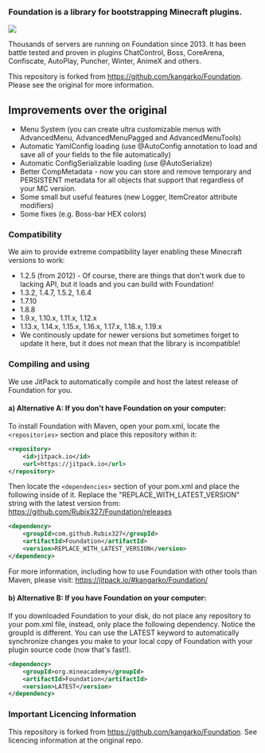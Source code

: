 ### Foundation is a library for bootstrapping Minecraft plugins.
[![](https://jitpack.io/v/Rubix327/Foundation.svg)](https://jitpack.io/#Rubix327/Foundation)

Thousands of servers are running on Foundation since 2013. It has been battle tested and proven in plugins ChatControl, Boss, CoreArena, Confiscate, AutoPlay, Puncher, Winter, AnimeX and others.

This repository is forked from https://github.com/kangarko/Foundation. 
Please see the original for more information.

## Improvements over the original
- Menu System (you can create ultra customizable menus
with AdvancedMenu, AdvancedMenuPagged and AdvancedMenuTools)
- Automatic YamlConfig loading (use @AutoConfig annotation
to load and save all of your fields to the file automatically)
- Automatic ConfigSerializable loading (use @AutoSerialize)
- Better CompMetadata - now you can store and remove temporary and PERSISTENT metadata for
all objects that support that regardless of your MC version.
- Some small but useful features (new Logger, ItemCreator attribute
modifiers) 
- Some fixes (e.g. Boss-bar HEX colors)


### Compatibility

We aim to provide extreme compatibility layer enabling these Minecraft versions to work:

- 1.2.5 (from 2012) - Of course, there are things that don't work due to lacking API, but it loads and you can build with Foundation!
- 1.3.2, 1.4.7, 1.5.2, 1.6.4
- 1.7.10
- 1.8.8
- 1.9.x, 1.10.x, 1.11.x, 1.12.x
- 1.13.x, 1.14.x, 1.15.x, 1.16.x, 1.17.x, 1.18.x, 1.19.x
- We continously update for newer versions but sometimes forget to update it here, but it does not mean that the library is incompatible!

### Compiling and using

We use JitPack to automatically compile and host the latest release of Foundation for you.

#### a) Alternative A: If you don't have Foundation on your computer:

To install Foundation with Maven, open your pom.xml, locate the `<repositories>` section and place this repository within it:

```xml
<repository>
    <id>jitpack.io</id>
    <url>https://jitpack.io</url>
</repository>
```

Then locate the `<dependencies>` section of your pom.xml and place the following inside of it. Replace the "REPLACE_WITH_LATEST_VERSION" string with the latest version from: https://github.com/Rubix327/Foundation/releases

```xml
<dependency>
    <groupId>com.github.Rubix327</groupId>
    <artifactId>Foundation</artifactId>
    <version>REPLACE_WITH_LATEST_VERSION</version>
</dependency>
```

For more information, including how to use Foundation with other tools than Maven, please visit: https://jitpack.io/#kangarko/Foundation/

#### b) Alternative B: If you have Foundation on your computer:

If you downloaded Foundation to your disk, do not place any repository to your pom.xml file, instead, only place the following dependency. Notice the groupId is different. You can use the LATEST keyword to automatically synchronize changes you make to your local copy of Foundation with your plugin source code (now that's fast!).

```xml
<dependency>
    <groupId>org.mineacademy</groupId>
    <artifactId>Foundation</artifactId>
    <version>LATEST</version>
</dependency>
```

### Important Licencing Information

This repository is forked from https://github.com/kangarko/Foundation.
See licencing information at the original repo.
